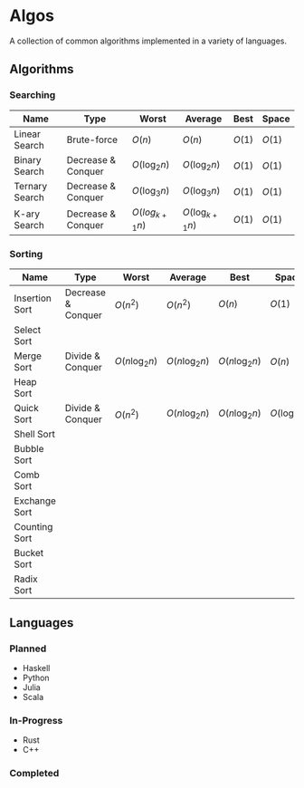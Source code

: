 # Algos
A collection of common algorithms implemented in a variety of languages.

## Algorithms

### Searching

| Name           | Type               | Worst             | Average            | Best   | Space  |
|----------------|--------------------|-------------------|--------------------|--------|--------|
| Linear Search  | Brute-force        | $O(n)$            | $O(n)$             | $O(1)$ | $O(1)$ |
| Binary Search  | Decrease & Conquer | $O(\log_{2}{n})$  | $O(\log_{2}{n})$   | $O(1)$ | $O(1)$ |
| Ternary Search | Decrease & Conquer | $O(\log_{3}{n})$   | $O(\log_{3}{n})$   | $O(1)$ | $O(1)$ |
| K-ary Search   | Decrease & Conquer | $O(log_{k+1}{n})$ | $O(\log_{k+1}{n})$ | $O(1)$ | $O(1)$ |

### Sorting

| Name           | Type               | Worst             | Average           | Best              | Space            |
|----------------|--------------------|-------------------|-------------------|-------------------|------------------|
| Insertion Sort | Decrease & Conquer | $O(n^2)$          | $O(n^2)$          | $O(n)$            | $O(1)$           |
| Select Sort    |                    |                   |                   |                   |                  |
| Merge Sort     | Divide & Conquer   | $O(n\log_{2}{n})$ | $O(n\log_{2}{n})$ | $O(n\log_{2}{n})$ | $O(n)$           |
| Heap Sort      |                    |                   |                   |                   |                  |
| Quick Sort     | Divide & Conquer   | $O(n^2)$          | $O(n\log_{2}{n})$ | $O(n\log_{2}{n})$ | $O(\log_{2}{n})$ |
| Shell Sort     |                    |                   |                   |                   |                  |
| Bubble Sort    |                    |                   |                   |                   |                  |
| Comb Sort      |                    |                   |                   |                   |                  |
| Exchange Sort  |                    |                   |                   |                   |                  |
| Counting Sort  |                    |                   |                   |                   |                  |
| Bucket Sort    |                    |                   |                   |                   |                  |
| Radix Sort     |                    |                   |                   |                   |                  |

## Languages

### Planned

- Haskell
- Python
- Julia
- Scala

### In-Progress

- Rust
- C++

### Completed
